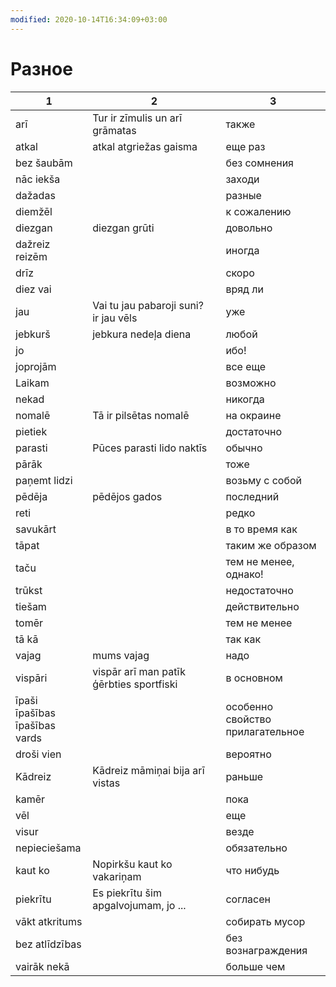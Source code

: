 ```yaml
---
modified: 2020-10-14T16:34:09+03:00
---
```


# Разное

|1|2|3|
|--|--|--|
arī|Tur ir zīmulis un arī grāmatas|также
atkal|atkal atgriežas gaisma|еще раз
bez šaubām||без сомнения
nāc iekša||заходи
dažadas||разные
diemžēl||к сожалению
diezgan|diezgan grūti|довольно
dažreiz<br>reizēm||иногда 
drīz||скоро
diez vai||вряд ли
jau|Vai tu jau pabaroji suni?<br>ir jau vēls|уже
jebkurš|jebkura nedeļa diena|любой
jo||ибо!
joprojām||все еще
Laikam||возможно
nekad||никогда
nomalē|Tā ir pilsētas nomalē|на окраине
pietiek||достаточно
parasti|Pūces parasti lido naktīs|обычно
pārāk||тоже
paņemt lidzi||возьму с собой
pēdēja|pēdējos gados|последний
reti||редко
savukārt||в то время как
tāpat||таким же образом
taču||тем не менее, однако!
trūkst||недостаточно
tiešam||действительно
tomēr||тем не менее
tā kā||так как
vajag|mums vajag|надо
vispāri|vispār arī man patīk ģērbties sportfiski|в основном
īpaši<br>īpašības<br>īpašības vards||особенно<br>свойство<br>прилагательное
droši vien||вероятно
Kādreiz|Kādreiz māmiņai bija arī vistas|раньше
kamēr||пока
vēl||еще
visur||везде
nepieciešama||обязательно
kaut ko|Nopirkšu kaut ko vakariņam|что нибудь
piekrītu|Es piekrītu šim apgalvojumam, jo ...|согласен
vākt atkritums||собирать мусор
bez atlīdzības||без вознаграждения
vairāk nekā||больше чем
